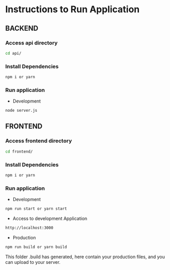 # Instructions to Run Application

## BACKEND

### Access api directory

```bash
cd api/
```

### Install Dependencies

```bash
npm i or yarn
```

### Run application

- Development

```bash
node server.js
```

## FRONTEND

### Access frontend directory

```bash
cd frontend/
```

### Install Dependencies

```bash
npm i or yarn
```

### Run application

- Development

```bash
npm run start or yarn start
```

- Access to development Application

```bash
http://localhost:3000
```

- Production

```bash
npm run build or yarn build
```

This folder .build has generated, here contain your production files, and you can upload to your server.